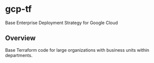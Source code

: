 # gcp-tf
Base Enterprise Deployment Strategy for Google Cloud

<h2>Overview</h2>
<p>
  Base Terraform code for large organizations with business units within departments.
</p>
